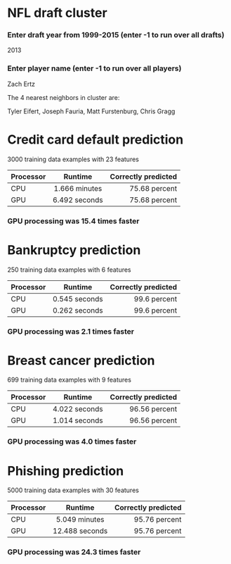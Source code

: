 # NFL draft cluster
### Enter draft year from 1999-2015 (enter -1 to run over all drafts)
2013
### Enter player name (enter -1 to run over all players)
Zach Ertz
 
 
The 4 nearest neighbors in cluster are:
 
Tyler Eifert, 
Joseph Fauria, 
Matt Furstenburg, 
Chris Gragg
 
# Credit card default prediction 

3000 training data examples with 23 features 

| Processor | Runtime | Correctly predicted | 
| ------------- |:----------------:| ---------------:|
| CPU | 1.666 minutes | 75.68 percent |
| GPU | 6.492 seconds | 75.68 percent |

### GPU processing was 15.4 times faster

# Bankruptcy prediction 

250 training data examples with 6 features 

| Processor | Runtime | Correctly predicted | 
| ------------- |:----------------:| ---------------:|
| CPU | 0.545 seconds | 99.6 percent |
| GPU | 0.262 seconds | 99.6 percent |

### GPU processing was 2.1 times faster

# Breast cancer prediction 

699 training data examples with 9 features 

| Processor | Runtime | Correctly predicted | 
| ------------- |:----------------:| ---------------:|
| CPU | 4.022 seconds | 96.56 percent |
| GPU | 1.014 seconds | 96.56 percent |

### GPU processing was 4.0 times faster

# Phishing prediction 

5000 training data examples with 30 features 

| Processor | Runtime | Correctly predicted | 
| ------------- |:----------------:| ---------------:|
| CPU | 5.049 minutes | 95.76 percent |
| GPU | 12.488 seconds | 95.76 percent |

### GPU processing was 24.3 times faster
